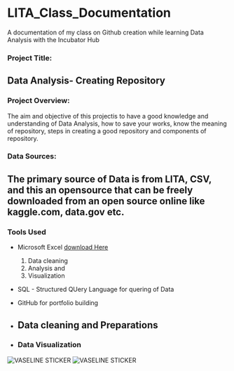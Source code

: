 # LITA_Class_Documentation
A documentation of my class on Github creation while learning Data Analysis with the Incubator Hub

### Project Title: 
Data Analysis- Creating Repository
---

### Project Overview:
The aim and objective of this projectis to have a good knowledge and understanding of Data Analysis, how to save your works, know the meaning of repository, steps in creating a good repository and components of repository.

### Data Sources: 
The primary source of Data is from LITA, CSV, and this an opensource that can be freely downloaded from an open source online like kaggle.com, data.gov etc.
---
### Tools Used
- Microsoft Excel [download Here](https://www.microsoft.com)
  1. Data cleaning
  2. Analysis and
  3. Visualization
- SQL - Structured QUery Language for quering of Data
- GitHub for portfolio building

- ## Data cleaning and Preparations

- ### Data Visualization
![VASELINE STICKER](https://github.com/user-attachments/assets/3fb4be28-ea71-4307-9ef7-e44098caeba4)
![VASELINE STICKER](https://github.com/user-attachments/assets/39d9395e-fdc8-4999-add1-82c9e4a8bab0)

 

